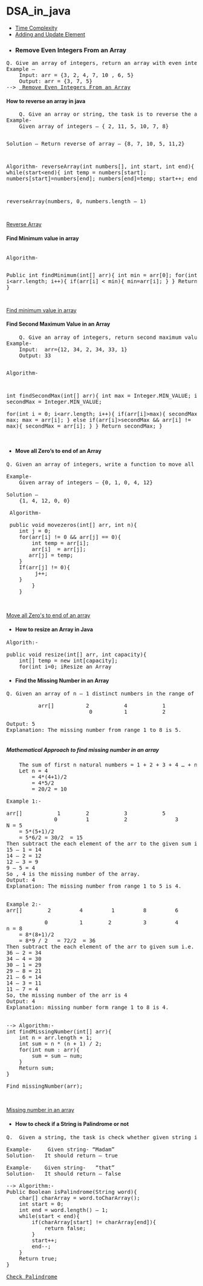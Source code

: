 ﻿# DSA_in_java

 * <a href="https://github.com/Dheeraj2002kumar/DSA_in_java/blob/main/TimeComplexity/TimeComplexity.java"> Time Complexity </a>
* <a href="https://github.com/Dheeraj2002kumar/DSA_in_java/blob/main/Adding%20or%20Updating%20elements%20in%20an%20Array/ArrayUtil.java"> Adding and Update Element</a>
* <h3>Remove Even Integers From an Array</h3>
<pre>Q. Give an array of integers, return an array with even integers removed.
Example –
	Input: arr = {3, 2, 4, 7, 10 , 6, 5}
	Output: arr = {3, 7, 5}
--> <a href="https://github.com/Dheeraj2002kumar/DSA_in_java/blob/main/Remove%20Even%20Integer/removeEvenInteger.java"> Remove Even Integers From an Array</a>
</pre>
<h4>How to reverse an array in java</h4>
<pre>
	Q. Give an array or string, the task is to reverse the array or string. 
Example-
    Given array of integers – { 2, 11, 5, 10, 7, 8}

Solution – 
    Return reverse of array – {8, 7, 10, 5, 11,2}

Algorithm-
reverseArray(int numbers[], int start, int end){
   while(start<end){
       int temp = numbers[start];
       numbers[start]=numbers[end];
       numbers[end]=temp;
       start++;
       end--;
     }
}

reverseArray(numbers, 0, numbers.length – 1)

</pre>
<a href="https://github.com/Dheeraj2002kumar/DSA_in_java/blob/main/Array/ReverseArray/ReverseArray.java">Reverse Array</a>

<h4>Find Minimum value in array</h4>
<pre> 
Algorithm-
	
Public int findMinimum(int[] arr){
     int min = arr[0];
     for(int i=1; i<arr.length; i++){
            if(arr[i] < min){
               min=arr[i];
           }
      }
     Return min;
} 

</pre>
<a href="https://github.com/Dheeraj2002kumar/DSA_in_java/blob/main/Array/MinArray/MinArray.java">Find minimum value in array</a>

<h4>Find Second Maximum Value in an Array</h4>
<pre>
	Q. Give an array of integers, return second maximum value. The second maximum value exists.
Example-
	Input:  arr={12, 34, 2, 34, 33, 1}
	Output: 33

Algorithm-

  int findSecondMax(int[] arr){
  int max = Integer.MIN_VALUE;
  int secondMax = Integer.MIN_VALUE;	
   for(int i = 0; i<arr.length; i++){
        if(arr[i]>max){
	secondMax = max;
 	max = arr[i];
	} else if(arr[i]>secondMax && arr[i] != max){
	     secondMax = arr[i];
	}
         }
        Return secondMax;
}                                                   
</pre>

*  <h4>Move all Zero’s to end of an Array</h4>
<pre>
Q. Given an array of integers, write a function to move all 0’s to end of it while maintaining the relative order of the non-zero elements.

Example-
	Given array of integers – {0, 1, 0, 4, 12}

Solution – 
	{1, 4, 12, 0, 0}

 Algorithm-

 public void movezeros(int[] arr, int n){
	int j = 0; 
	for(arr[i] != 0 && arr[j] == 0){
	    int temp = arr[i];
	    arr[i]  = arr[j];
	   arr[j] = temp;
	}
	If(arr[j] != 0){
	     j++;
	}
        }
    }  


</pre>
<a href="https://github.com/Dheeraj2002kumar/DSA_in_java/blob/main/Array/moveAllZeroToEnd/moveAllZeroToEnd.java">Move all Zero's to end of an array</a>

* <h4>How to resize an Array in Java</h4>

<pre>
Algorith:-

public void resize(int[] arr, int capacity){
    int[] temp = new int[capacity];
    for(int i=0; i<arr.length; i++){
        temp[i]  = arr[i];
    }
    Return temp;  
}
<a href="https://github.com/Dheeraj2002kumar/DSA_in_java/blob/main/Array/resizeArray/resizeArray.java">Resize an Array</a>
</pre>


* <h4>Find the Missing Number in an Array</h4>

<pre>
Q. Given an array of n – 1 distinct numbers in the range of 1 to n. Find the missing number in it.

          arr[]          2           4           1            8           6       3          7
                          0          1           2            3           4       5           6

Output: 5
Explanation: The missing number from range 1 to 8 is 5.

</pre>
<h5>Mathematical Approach to find missing number in an array</h5>

<pre>
	The sum of first n natural numbers = 1 + 2 + 3 + 4 … + n = n * (n + 1) / 2
	Let n = 4
		= 4*(4+1)/2
	 	= 4*5/2
		= 20/2 = 10

Example 1:-
	
arr[]           1        2           3           5                         4 numbers
               0         1           2               3                         1 to 5
N = 5
	= 5*(5+1)/2
	= 5*6/2	= 30/2	= 15
Then subtract the each element of the arr to the given sum i.e. 15
15 – 1 = 14
14 – 2 = 12
12 – 3 = 9
9 – 5 = 4
So , 4 is the missing number of the array.
Output: 4
Explanation: The missing number from range 1 to 5 is 4.


Example 2:-	
arr[]        2         4         1         8         6        3          7           7 --> 1 to 8
 
            0          1        2          3         4        5         6
n = 8
	= 8*(8+1)/2
	= 8*9 / 2	= 72/2	= 36
Then subtract the each element of the arr to given sum i.e. 36
36 – 2 = 34
34 – 4 = 30
30 – 1 = 29
29 – 8 = 21
21 – 6 = 14
14 – 3 = 11
11 – 7 = 4
So, the missing number of the arr is 4
Output: 4
Explanation: missing number form range 1 to 8 is 4.


--> Algorithm:-	
int findMissingNumber(int[] arr){
	int n = arr.length + 1;
	int sum = n * (n + 1) / 2;
	for(int num : arr){
		sum = sum – num;
	}
	Return sum;
}  

Find missingNumber(arr);   


</pre>

<a href="https://github.com/Dheeraj2002kumar/DSA_in_java/blob/main/Array/missingValueInArray/missingValueInArray.java">Missing number in an array</a>

* <h4>How to check if a String is Palindrome or not</h4>

<pre>
Q.  Given a string, the task is check whether given string is palindrome or not.

Example-	 Given string- “Madam”
Solution-	It should return – true

Example- 	Given string-	“that”
Solution-	It should return – false

--> Algorithm:-	
Public Boolean isPalindrome(String word){
	char[] charArray = word.toCharArray();
	int start = 0;
	int end = word.length() – 1;
	while(start < end){
		if(charArray[start] != charArray[end]){
			return false;
		}
		start++;
		end--;
	}
	Return true;
}  

<a href="https://github.com/Dheeraj2002kumar/DSA_in_java/blob/main/String/StringUtil.java">Check Palindrome</a>
</pre>

